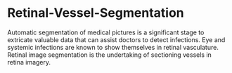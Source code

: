 # Retinal-Vessel-Segmentation
Automatic segmentation of medical pictures is a significant stage to extricate valuable data that can assist doctors to detect infections. Eye and systemic infections are known to show themselves in retinal vasculature. Retinal image segmentation is the undertaking of sectioning vessels in retina imagery.
